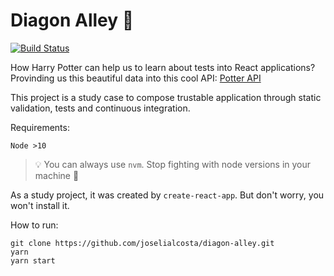 # Diagon Alley 🧹
[![Build Status](https://travis-ci.com/joselialcosta/diagon-alley.svg?branch=master)](https://travis-ci.com/joselialcosta/diagon-alley)

How Harry Potter can help us to learn about tests into React applications? Provinding us this beautiful data into this cool API: [Potter API](https://www.potterapi.com/)

This project is a study case to compose trustable application through static validation, tests and continuous integration.

Requirements:

```Node >10```
> :bulb: You can always use `nvm`. Stop fighting with node versions in your machine :sunflower:

As a study project, it was created by `create-react-app`. But don't worry, you won't install it.

How to run:
```
git clone https://github.com/joselialcosta/diagon-alley.git
yarn 
yarn start
```


